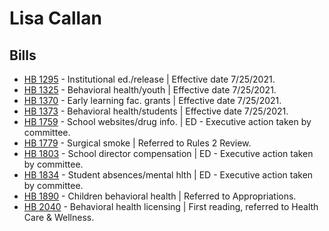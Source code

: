 # Lisa Callan
## Bills
* [HB 1295](/bill/2021-22/hb/1295/) - Institutional ed./release | Effective date 7/25/2021.
* [HB 1325](/bill/2021-22/hb/1325/) - Behavioral health/youth | Effective date 7/25/2021.
* [HB 1370](/bill/2021-22/hb/1370/) - Early learning fac. grants | Effective date 7/25/2021.
* [HB 1373](/bill/2021-22/hb/1373/) - Behavioral health/students | Effective date 7/25/2021.
* [HB 1759](/bill/2021-22/hb/1759/) - School websites/drug info. | ED - Executive action taken by committee.
* [HB 1779](/bill/2021-22/hb/1779/) - Surgical smoke | Referred to Rules 2 Review.
* [HB 1803](/bill/2021-22/hb/1803/) - School director compensation | ED - Executive action taken by committee.
* [HB 1834](/bill/2021-22/hb/1834/) - Student absences/mental hlth | ED - Executive action taken by committee.
* [HB 1890](/bill/2021-22/hb/1890/) - Children behavioral health | Referred to Appropriations.
* [HB 2040](/bill/2021-22/hb/2040/) - Behavioral health licensing | First reading, referred to Health Care & Wellness.

